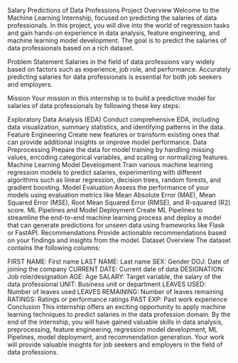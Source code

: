 Salary Predictions of Data Professions
Project Overview
Welcome to the Machine Learning Internship, focused on predicting the salaries of data professionals. In this project, you will dive into the world of regression tasks and gain hands-on experience in data analysis, feature engineering, and machine learning model development. The goal is to predict the salaries of data professionals based on a rich dataset.

Problem Statement
Salaries in the field of data professions vary widely based on factors such as experience, job role, and performance. Accurately predicting salaries for data professionals is essential for both job seekers and employers.

Mission
Your mission in this internship is to build a predictive model for salaries of data professionals by following these key steps:

Exploratory Data Analysis (EDA)
Conduct comprehensive EDA, including data visualization, summary statistics, and identifying patterns in the data.
Feature Engineering
Create new features or transform existing ones that can provide additional insights or improve model performance.
Data Preprocessing
Prepare the data for model training by handling missing values, encoding categorical variables, and scaling or normalizing features.
Machine Learning Model Development
Train various machine learning regression models to predict salaries, experimenting with different algorithms such as linear regression, decision trees, random forests, and gradient boosting.
Model Evaluation
Assess the performance of your models using evaluation metrics like Mean Absolute Error (MAE), Mean Squared Error (MSE), Root Mean Squared Error (RMSE), and R-squared (R2) score.
ML Pipelines and Model Deployment
Create ML Pipelines to streamline the end-to-end machine learning process and deploy a model that can generate predictions for unseen data using frameworks like Flask or FastAPI.
Recommendations
Provide actionable recommendations based on your findings and insights from the model.
Dataset Overview
The dataset contains the following columns:

FIRST NAME: First name
LAST NAME: Last name
SEX: Gender
DOJ: Date of joining the company
CURRENT DATE: Current date of data
DESIGNATION: Job role/designation
AGE: Age
SALARY: Target variable, the salary of the data professional
UNIT: Business unit or department
LEAVES USED: Number of leaves used
LEAVES REMAINING: Number of leaves remaining
RATINGS: Ratings or performance ratings
PAST EXP: Past work experience
Conclusion
This internship offers an exciting opportunity to apply machine learning techniques to predict salaries in the data profession domain. By the end of the internship, you will have gained valuable skills in data analysis, preprocessing, feature engineering, regression model development, ML Pipelines, model deployment, and recommendation generation. Your work will provide valuable insights for job seekers and employers in the field of data professions.
